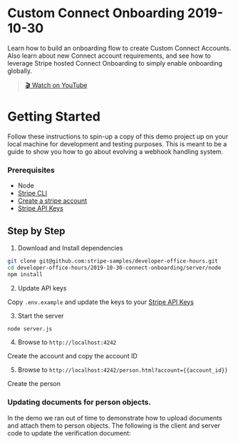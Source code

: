 # Custom Connect Onboarding 2019-10-30

Learn how to build an onboarding flow to create Custom Connect Accounts. Also
learn about new Connect account requirements, and see how to leverage Stripe
hosted Connect Onboarding to simply enable onboarding globally.

> [🎬 Watch on YouTube](https://www.youtube.com/watch?v=RYiscsdICrs&list=PLy1nL-pvL2M6IYfRCmhOPcyC70zJqFoCs&index=2&t=0s)

# Getting Started

Follow these instructions to spin-up a copy of this demo project up on your
local machine for development and testing purposes. This is meant to be a guide
to show you how to go about evolving a webhook handling system.

### Prerequisites
* Node
* [Stripe CLI](https://github.com/stripe/stripe-cli/)
* [Create a stripe account](https://dashboard.stripe.com/register)
* [Stripe API Keys](https://stripe.com/docs/keys)

## Step by Step

1. Download and Install dependencies

```sh
git clone git@github.com:stripe-samples/developer-office-hours.git
cd developer-office-hours/2019-10-30-connect-onboarding/server/node
npm install
```

2. Update API keys

Copy `.env.example` and update the keys to your [Stripe API Keys](https://dashboard.stripe.com/test/apikeys)

3. Start the server

```sh
node server.js
```

4. Browse to `http://localhost:4242`

Create the account and copy the account ID

5. Browse to `http://localhost:4242/person.html?account={{account_id}}`

Create the person


### Updating documents for person objects.

In the demo we ran out of time to demonstrate how to upload documents and attach
them to person objects. The following is the client and server code to update
the verification document:


```html

```

```js

```
